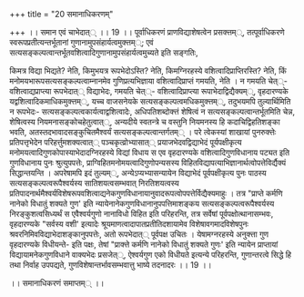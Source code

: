 +++
title = "20 समानाधिकरणम्"

+++
।। समान एवं चाभेदात्् ।। 19 ।। पूर्वाधिकरणं प्राणविद्याशेषत्वेन प्रसक्त्तम््, तत्पूर्वाधिकरणे स्वरूपप्रतीत्यन्तर्भूतानां गुणानामुपसंहार्यत्वमुक्त्तम््; एवं सत्यसङ्कल्पत्वान्तर्भूतवशित्वादिगुणानामुपसंहार्यत्वमुच्यते इति सङ्गतिः,

किमत्र विद्या भिद्यते? नेति, किमुभयत्र रूपभेदोऽस्ति? नेति, किमग्निरहस्ये वशित्वादिप्राप्तिरस्ति? नेति, किं मनोमयभारूपसत्यसङ्कल्पत्वाम्नानमेव गुणिप्रत्यभिज्ञाया वशित्वादिप्राप्तं गमयति, नेति । न गमयति चेत््- वशित्वाद्यप्राप्त्या रूपभेदात्् विद्याभेदः, गमयति चेत््- वशित्वादिप्राप्त्या रूपाभेदाद्विद्यैक्यम््, वृहदारण्यके यद्वशित्वादिकमाधिकमुक्त्तम््, यच्च वाजसनेयके सत्यसङ्कल्पत्वमधिकमुक्त्तम््, तदुभयमपि तुल्यार्थिमिति न रूपभेदः- सत्यसङ्कल्पत्वकार्यत्वाद्वशित्वादेः, अधिपतिशब्दोक्त्तं शेषित्वं न सत्यसङ्कल्पत्वान्तर्भूतमिति चेन्न, शेषित्वस्य नियमनासङ्कोचहेतुत्वात््, अन्यदीये स्वतन्त्रे च वस्तुनि नियमनस्य हि कदाचिद्विहतिशङ्का भवति, अतस्तदभावादसङ्कुचितमैश्वर्यं सत्यसङ्कल्पत्वान्तर्गतम्् । परे त्वेकस्यां शाखायां पुनरुक्त्तेः प्रतिपत्तृभेदेन परिहर्त्तुमशक्यत्वात्् पञ्चकृत्व्रोभ्यासात्् प्रयाजभेदवद्विद्याभेदं पूर्यपक्षीकृत्य मनोमयत्वादिगुणकोपास्याभेदादग्निरहस्ये विद्यां विधाय स एव वृहदारण्यके वशित्वादिगुणविधानाय पट्यत इति गुणविधानाय पुनः श्रुत्युपपत्तेः, प्राग्विहितमनोमयत्वादिगुणोपन्यसस्य विहितविद्यापत्याभिज्ञानार्थत्वोपत्तेविर्द्यैक्यं सिद्धान्तयन्ति । अपरेषामपि इदं तुल्यम््, अन्येऽप्यभ्यासन्यायेन विद्याभेदं पूर्वपक्षीकृत्य पुनः पाठस्य सत्यसङ्कल्पत्वरूपैश्वर्यस्य सातिशयत्वसम्भवात् निरतिशयत्वस्य प्रतिपादनार्थमैश्वर्यविशेषरूपवशित्वाद्यनेकगुणविधानायानुवादरूपत्वोपपत्तेर्विद्यैक्यमाहुः । तत्र "प्राप्ते कर्मणि नानेको विधातुं शक्यते गुण' इति न्यायेनानेकगुणविधानानुपपत्तिमाशङ्कय सत्यसङ्कल्पत्वरूपैश्वर्यस्य निरङ्कुशत्वसिध्यर्थं स एवैश्वर्यगुणो नानाविधो विहित इति परिहरन्ति, तत्र सर्वेषां पूर्वपक्षोत्थानासम्भवः, वृहदारण्यके "सर्वस्य वशी' इत्यादेः श्रूयमाणत्वादापातप्रतीतिदशायामेव विशेषावगमादविशेषपुनः श्रवरनिमिवविद्याभेदाशङ्कानुपपत्तेः, अतो रूपभेदात्् पूर्वपक्ष उचितः । येषामग्नरहस्ये अनुक्त्ता गुण वृहदारण्यके विधीयन्ते- इति पक्षः, तेषां "प्राक्त्ते कर्मणि नानेको विधातुं शक्यते गुणः' इति न्यायेन प्राप्तायां विद्यायामनेकगुणविधाने वाक्यभेदः प्रसजेत््, ऐश्वर्यगुण एको विधीयते इत्यन्ये परिहरन्ति, गुणान्तरत्वे सिद्धे हि तथा निर्वाह उपपद्यते, गुणविशेषान्तर्भावसम्भवात्तु भाष्ये तदनादरः ।। 19 ।।

।। समानाधिकरणं समाप्तम्् ।।

